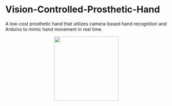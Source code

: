# Vision-Controlled-Prosthetic-Hand
A low-cost prosthetic hand that utilizes camera-based hand recognition and Arduino to mimic hand movement in real time.


<div align="center">
  <img height="200" src="https://imgur.com/a/bJkLmCJ"  />
</div>

###
